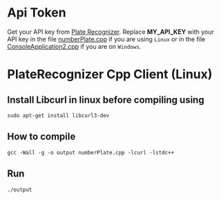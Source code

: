 # Api Token
Get your API key from [Plate Recognizer](https://platerecognizer.com/). Replace **MY_API_KEY** with your API key in the file [numberPlate.cpp](linux/numberPlate.cpp) if you are using `Linux` or in the file [ConsoleApplication2.cpp](windows/ConsoleApplication2/ConsoleApplication2.cpp) if you are on `Windows`.

# PlateRecognizer Cpp Client (Linux)

## Install Libcurl in linux before compiling using
`sudo apt-get install libcurl3-dev`

## How to compile
`gcc -Wall -g -o output numberPlate.cpp -lcurl -lstdc++`

## Run
`./output`

